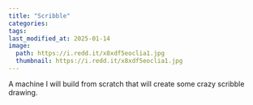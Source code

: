 ```yaml
---
title: "Scribble"
categories:
tags:
last_modified_at: 2025-01-14
image: 
  path: https://i.redd.it/x8xdf5eoclia1.jpg
  thumbnail: https://i.redd.it/x8xdf5eoclia1.jpg
---
```

A machine I will build from scratch that will create some crazy scribble drawing.
